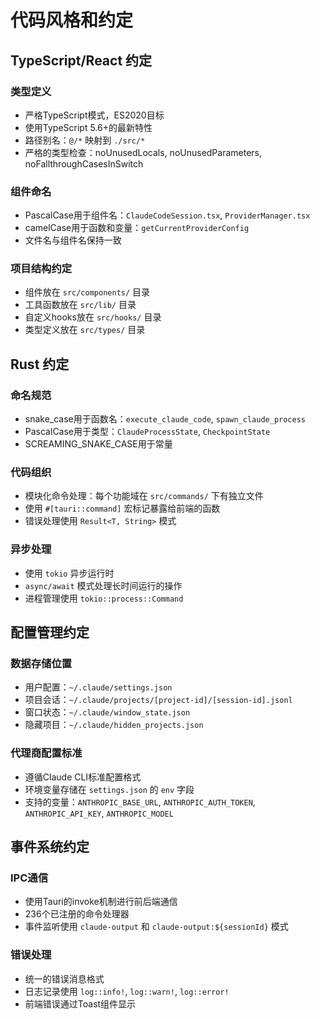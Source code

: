 # 代码风格和约定

## TypeScript/React 约定

### 类型定义
- 严格TypeScript模式，ES2020目标
- 使用TypeScript 5.6+的最新特性
- 路径别名：`@/*` 映射到 `./src/*`
- 严格的类型检查：noUnusedLocals, noUnusedParameters, noFallthroughCasesInSwitch

### 组件命名
- PascalCase用于组件名：`ClaudeCodeSession.tsx`, `ProviderManager.tsx`
- camelCase用于函数和变量：`getCurrentProviderConfig`
- 文件名与组件名保持一致

### 项目结构约定
- 组件放在 `src/components/` 目录
- 工具函数放在 `src/lib/` 目录
- 自定义hooks放在 `src/hooks/` 目录
- 类型定义放在 `src/types/` 目录

## Rust 约定

### 命名规范
- snake_case用于函数名：`execute_claude_code`, `spawn_claude_process`
- PascalCase用于类型：`ClaudeProcessState`, `CheckpointState`
- SCREAMING_SNAKE_CASE用于常量

### 代码组织
- 模块化命令处理：每个功能域在 `src/commands/` 下有独立文件
- 使用 `#[tauri::command]` 宏标记暴露给前端的函数
- 错误处理使用 `Result<T, String>` 模式

### 异步处理
- 使用 `tokio` 异步运行时
- `async/await` 模式处理长时间运行的操作
- 进程管理使用 `tokio::process::Command`

## 配置管理约定

### 数据存储位置
- 用户配置：`~/.claude/settings.json`
- 项目会话：`~/.claude/projects/[project-id]/[session-id].jsonl`
- 窗口状态：`~/.claude/window_state.json`
- 隐藏项目：`~/.claude/hidden_projects.json`

### 代理商配置标准
- 遵循Claude CLI标准配置格式
- 环境变量存储在 `settings.json` 的 `env` 字段
- 支持的变量：`ANTHROPIC_BASE_URL`, `ANTHROPIC_AUTH_TOKEN`, `ANTHROPIC_API_KEY`, `ANTHROPIC_MODEL`

## 事件系统约定

### IPC通信
- 使用Tauri的invoke机制进行前后端通信
- 236个已注册的命令处理器
- 事件监听使用 `claude-output` 和 `claude-output:${sessionId}` 模式

### 错误处理
- 统一的错误消息格式
- 日志记录使用 `log::info!`, `log::warn!`, `log::error!`
- 前端错误通过Toast组件显示